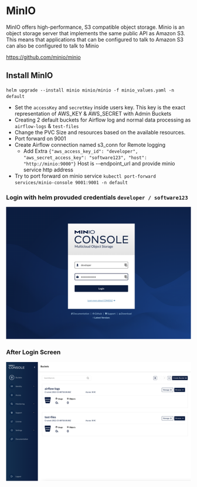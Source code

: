 # MinIO

MinIO offers high-performance, S3 compatible object storage.
Minio is an object storage server that implements the same public API as Amazon S3. This means that applications that can be configured to talk to Amazon S3 can also be configured to talk to Minio

https://github.com/minio/minio

## Install MinIO
`helm upgrade --install minio minio/minio -f minio_values.yaml -n default`

* Set the `accessKey` and `secretKey` inside users key. This key is the exact representation of AWS_KEY & AWS_SECRET with Admin Buckets
* Creating 2 default buckets for Airflow log and normal data processing as `airflow-logs` & `test-files`
* Change the PVC Size and resources based on the available resources.
* Port forward on 9001
* Create Airflow connection named s3_conn for Remote logging
  * Add Extra 
    `{"aws_access_key_id": "developer", "aws_secret_access_key": "software123", "host": "http://minio:9000"}`
    Host is --endpoint_url and provide minio service http address
* Try to port forward on minio service `kubectl port-forward services/minio-console 9001:9001 -n default`
  
### Login with helm provuded credentials `developer / software123`

  ![](images/miniologin.png)


### After Login Screen 

![](images/minio2.png)